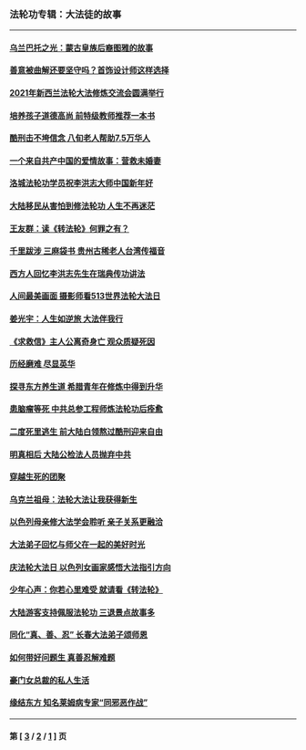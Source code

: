 ### 法轮功专辑：大法徒的故事
---
#### [乌兰巴托之光：蒙古皇族后裔图雅的故事](../../pages/nf1147481/n13155759.md?10100430) 
#### [善意被曲解还要坚守吗？首饰设计师这样选择](../../pages/nf1147481/n13077575.md?10100430) 
#### [2021年新西兰法轮大法修炼交流会圆满举行](../../pages/nf1147481/n13033149.md?10100430) 
#### [培养孩子道德高尚 前特级教师推荐一本书](../../pages/nf1147481/n12938640.md?10100430) 
#### [酷刑击不垮信念 八旬老人帮助7.5万华人](../../pages/nf1147481/n12880712.md?10100430) 
#### [一个来自共产中国的爱情故事：营救未婚妻](../../pages/nf1147481/n12778386.md?10100430) 
#### [洛城法轮功学员祝李洪志大师中国新年好](../../pages/nf1147481/n12724685.md?10100430) 
#### [大陆移民从害怕到修法轮功 人生不再迷茫](../../pages/nf1147481/n12414325.md?10100430) 
#### [王友群：读《转法轮》何罪之有？](../../pages/nf1147481/n12408647.md?10100430) 
#### [千里跋涉 三麻袋书 贵州古稀老人台湾传福音](../../pages/nf1147481/n12198750.md?10100430) 
#### [西方人回忆李洪志先生在瑞典传功讲法](../../pages/nf1147481/n12099607.md?10100430) 
#### [人间最美画面 摄影师看513世界法轮大法日](../../pages/nf1147481/n12094118.md?10100430) 
#### [姜光宇：人生如逆旅 大法伴我行](../../pages/nf1147481/n12088664.md?10100430) 
#### [《求救信》主人公离奇身亡 观众质疑死因](../../pages/nf1147481/n11845215.md?10100430) 
#### [历经磨难 尽显英华](../../pages/nf1147481/n11723297.md?10100430) 
#### [探寻东方养生道 希腊青年在修炼中得到升华](../../pages/nf1147481/n11494502.md?10100430) 
#### [患脑瘤等死 中共总参工程师炼法轮功后痊愈](../../pages/nf1147481/n11466682.md?10100430) 
#### [二度死里逃生 前大陆白领熬过酷刑迎来自由](../../pages/nf1147481/n11368594.md?10100430) 
#### [明真相后 大陆公检法人员抛弃中共](../../pages/nf1147481/n11358618.md?10100430) 
#### [穿越生死的团聚](../../pages/nf1147481/n11258922.md?10100430) 
#### [乌克兰祖母：法轮大法让我获得新生](../../pages/nf1147481/n11269457.md?10100430) 
#### [以色列母亲修大法学会聆听 亲子关系更融洽](../../pages/nf1147481/n11268195.md?10100430) 
#### [大法弟子回忆与师父在一起的美好时光](../../pages/nf1147481/n11267759.md?10100430) 
#### [庆法轮大法日 以色列女画家感悟大法指引方向](../../pages/nf1147481/n11267735.md?10100430) 
#### [少年心声：你若心里难受 就请看《转法轮》](../../pages/nf1147481/n11267496.md?10100430) 
#### [大陆游客支持佩服法轮功 三退景点故事多](../../pages/nf1147481/n11267378.md?10100430) 
#### [同化“真、善、忍” 长春大法弟子颂师恩](../../pages/nf1147481/n11266497.md?10100430) 
#### [如何带好问题生 真善忍解难题](../../pages/nf1147481/n11243655.md?10100430) 
#### [豪门女总裁的私人生活](../../pages/nf1147481/n10127794.md?10100430) 
#### [缘结东方 知名莱姆病专家“同邪恶作战”](../../pages/nf1147481/n10682468.md?10100430) 

---
#### 第 [ [3](./3.md?10100430) / [2](./2.md?10100430) / [1](./1.md?10100430) ] 页
